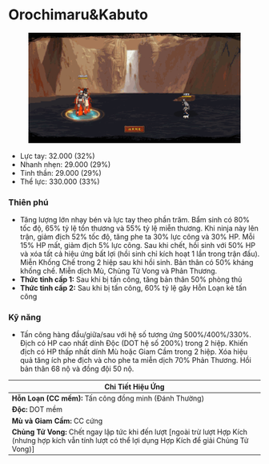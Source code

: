 # Orochimaru\&Kabuto

<figure><img src="../../.gitbook/assets/Orochimaru_26_Kabuto_S.Atk_.gif" alt=""><figcaption></figcaption></figure>

* Lực tay: 32.000 (32%)
* Nhanh nhẹn: 29.000 (29%)
* Tinh thần: 29.000 (29%)
* Thể lực: 330.000 (33%)

### Thiên phú

* Tăng lượng lớn nhạy bén và lực tay theo phần trăm. Bẩm sinh có 80% tốc độ, 65% tỷ lệ tổn thương và 55% tỷ lệ miễn thương. Khi ninja này lên trận, giảm địch 52% tốc độ, tăng phe ta 30% lực công và 30% HP. Mỗi 15% HP mất, giảm địch 5% lực công. Sau khi chết, hồi sinh với 50% HP và xóa tất cả hiệu ứng bất lợi (hồi sinh chỉ kích hoạt 1 lần trong trận đấu). Miễn Khống Chế trong 2 hiệp sau khi hồi sinh. Bản thân có 50% kháng khống chế. Miễn dịch Mù, Chủng Tử Vong và Phản Thương.
* **Thức tỉnh cấp 1:** Sau khi bị tấn công, tăng bản thân 50% phòng thủ
* **Thức tỉnh cấp 2:** Sau khi bị tấn công, 60% tỷ lệ gây Hỗn Loạn kẻ tấn công

### Kỹ năng

* Tấn công hàng đầu/giữa/sau với hệ số tương ứng 500%/400%/330%. Địch có HP cao nhất dính Độc (DOT hệ số 200%) trong 2 hiệp. Khiến địch có HP thấp nhất dính Mù hoặc Giam Cầm trong 2 hiệp. Xóa hiệu quả tăng ích phe địch và cho phe ta miễn dịch 70% Phản Thương. Hồi bản thân 68 nộ và đồng đội 50 nộ.

| Chi Tiết Hiệu Ứng                                                                                                                                          |
| ---------------------------------------------------------------------------------------------------------------------------------------------------------- |
| **Hỗn Loạn (CC mềm):** Tấn công đồng minh (Đánh Thường)                                                                                                    |
| **Độc:** DOT mềm                                                                                                                                           |
| **Mù và Giam Cầm:** CC cứng                                                                                                                                |
| **Chủng Tử Vong:** Chết ngay lập tức khi đến lượt \[ngoài trừ lượt Hợp Kích (nhưng hợp kích vẫn tính lượt có thể lợi dụng Hợp Kích để giải Chủng Tử Vong)] |
